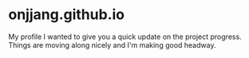 # onjjang.github.io
My profile 
I wanted to give you a quick update on the project progress. Things are moving along nicely and I'm making good headway.

